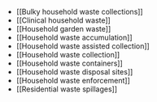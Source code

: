 - [[Bulky household waste collections]]
- [[Clinical household waste]]
- [[Household garden waste]]
- [[Household waste accumulation]]
- [[Household waste assisted collection]]
- [[Household waste collection]]
- [[Household waste containers]]
- [[Household waste disposal sites]]
- [[Household waste enforcement]]
- [[Residential waste spillages]]
